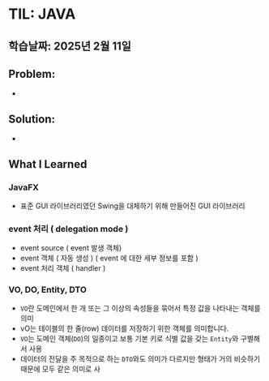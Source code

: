 # TIL: JAVA
## 학습날짜: 2025년 2월 11일

## Problem:
- 

## Solution:
- 

## What I Learned

### JavaFX
- 표준 GUI 라이브러리였던 Swing을 대체하기 위해 만들어진 GUI 라이브러리

### event 처리 ( delegation mode )
- event source ( event 발생 객체)
- event 객체 ( 자동 생성 ) ( event 에 대한 세부 정보를 포함 )
- event 처리 객체 ( handler )

### VO, DO, Entity, DTO
- `VO`란 도메인에서 한 개 또는 그 이상의 속성들을 묶어서 특정 값을 나타내는 객체를 의미
- vO는 테이블의 한 줄(row) 데이터를 저장하기 위한 객체를 의미합니다.
- `VO`는 도메인 객체(`DO`)의 일종이고 보통 기본 키로 식별 값을 갖는 `Entity`와 구별해서 사용
- 데이터의 전달을 주 목적으로 하는 `DTO`와도 의미가  다르지만 형태가 거의 비슷하기 때문에 모두 같은 의미로 사
